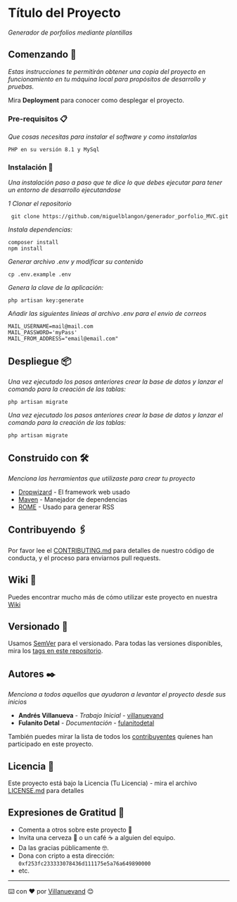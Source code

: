 # Título del Proyecto

_Generador de porfolios mediante plantillas_

## Comenzando 🚀

_Estas instrucciones te permitirán obtener una copia del proyecto en funcionamiento en tu máquina local para propósitos de desarrollo y pruebas._

Mira **Deployment** para conocer como desplegar el proyecto.


### Pre-requisitos 📋

_Que cosas necesitas para instalar el software y como instalarlas_

```
PHP en su versión 8.1 y MySql
```

### Instalación 🔧

_Una instalación paso a paso que te dice lo que debes ejecutar para tener un entorno de desarrollo ejecutandose_

_1 Clonar el repositorio_

```
 git clone https://github.com/miguelblangon/generador_porfolio_MVC.git
```

_Instala dependencias:_

```
composer install
npm install
```

_Generar archivo .env y modificar su contenido_

```
cp .env.example .env
```
_Genera la clave de la aplicación:_

```
php artisan key:generate
```

_Añadir las siguientes linieas al archivo .env para el envio de correos_

```
MAIL_USERNAME=mail@mail.com
MAIL_PASSWORD='myPass'
MAIL_FROM_ADDRESS="email@email.com"
```
## Despliegue 📦

_Una vez ejecutado los pasos anteriores crear la base de datos y lanzar el comando para la creación de las tablas:_

```
php artisan migrate
```
_Una vez ejecutado los pasos anteriores crear la base de datos y lanzar el comando para la creación de las tablas:_

```
php artisan migrate
```



## Construido con 🛠️

_Menciona las herramientas que utilizaste para crear tu proyecto_

* [Dropwizard](http://www.dropwizard.io/1.0.2/docs/) - El framework web usado
* [Maven](https://maven.apache.org/) - Manejador de dependencias
* [ROME](https://rometools.github.io/rome/) - Usado para generar RSS

## Contribuyendo 🖇️

Por favor lee el [CONTRIBUTING.md](https://gist.github.com/villanuevand/xxxxxx) para detalles de nuestro código de conducta, y el proceso para enviarnos pull requests.

## Wiki 📖

Puedes encontrar mucho más de cómo utilizar este proyecto en nuestra [Wiki](https://github.com/tu/proyecto/wiki)

## Versionado 📌

Usamos [SemVer](http://semver.org/) para el versionado. Para todas las versiones disponibles, mira los [tags en este repositorio](https://github.com/tu/proyecto/tags).

## Autores ✒️

_Menciona a todos aquellos que ayudaron a levantar el proyecto desde sus inicios_

* **Andrés Villanueva** - *Trabajo Inicial* - [villanuevand](https://github.com/villanuevand)
* **Fulanito Detal** - *Documentación* - [fulanitodetal](#fulanito-de-tal)

También puedes mirar la lista de todos los [contribuyentes](https://github.com/your/project/contributors) quíenes han participado en este proyecto. 

## Licencia 📄

Este proyecto está bajo la Licencia (Tu Licencia) - mira el archivo [LICENSE.md](LICENSE.md) para detalles

## Expresiones de Gratitud 🎁

* Comenta a otros sobre este proyecto 📢
* Invita una cerveza 🍺 o un café ☕ a alguien del equipo. 
* Da las gracias públicamente 🤓.
* Dona con cripto a esta dirección: `0xf253fc233333078436d111175e5a76a649890000`
* etc.



---
⌨️ con ❤️ por [Villanuevand](https://github.com/Villanuevand) 😊
